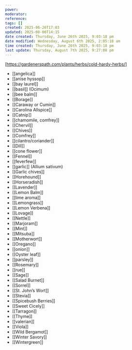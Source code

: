 ```yaml
---
power: 
moderator: 
reference: 
tags: []
created: 2025-06-26T17:03
updated: 2025-08-06T14:15
date created: Thursday, June 26th 2025, 9:03:18 pm
date modified: Wednesday, August 6th 2025, 2:05:18 am
time created: Thursday, June 26th 2025, 9:03:18 pm
last update: Thursday, August 7th 2025, 9:27:08 pm
---
```

[https://gardenerspath.com/plants/herbs/cold-hardy-herbs/]
- [[angelica]]
- [[anise hyssop]]
- [[bay laurel]]
- [[basil]] (Ocimum)
- [[bee balm]]
- [[Borage]]
- [[Caraway or Cumin]]
- [[Carolina Allspice]]
- [[Catnip]]
- [[chamomile, comfrey]]
- [[Chervil]]
- [[Chives]]
- [[Comfrey]]
- [[cilantro/coriander]]
- [[Dill]]
- [[cone flower]]
- [[Fennel]]
- [[feverfew]]
- [[garlic]] (Allium sativum)
- [[Garlic chives]]
- [[Horehound]]
- [[Horseradish]]
- [[Lavender]]
- [[Lemon Balm]]
- [[lime aroma]]
- [[Lemongrass]]
- [[Lemon Verbena]]
- [[Lovage]]
- [[Nettle]]
- [[Marjoram]]
- [[Mint]]
- [[Mitsuba]]
- [[Motherwort]]
- [[Oregano]]
- [[onion]]
- [[Oyster leaf]]
- [[parsley]]
- [[Rosemary]]
- [[rue]]
- [[Sage]]
- [[Salad Burnet]]
- [[Sorrel]]
- [[St. John’s Wort]]
- [[Stevia]]
- [[Spicebush Berries]]
- [[Sweet Cicely]]
- [[Tarragon]]
- [[Thyme]]
- [[valerian]]
- [[Viola]]
- [[Wild Bergamot]]
- [[Winter Savory]]
- [[Wintergreen]]

